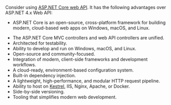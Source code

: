 Consider using [ASP.NET Core web API](/aspnet/core/web-api). It has the following advantages over ASP.NET 4.x Web API:

* ASP.NET Core is an open-source, cross-platform framework for building modern, cloud-based web apps on Windows, macOS, and Linux.
- The ASP.NET Core MVC controllers and web API controllers are unified.
- Architected for testability.
- Ability to develop and run on Windows, macOS, and Linux.
- Open-source and community-focused.
- Integration of modern, client-side frameworks and development workflows.
- A cloud-ready, environment-based configuration system.
- Built-in dependency injection.
- A lightweight, high-performance, and modular HTTP request pipeline.
- Ability to host on [Kestrel](/aspnet/core/fundamentals/servers/kestrel), IIS, Nginx, Apache, or Docker.
- Side-by-side versioning.
- Tooling that simplifies modern web development.
